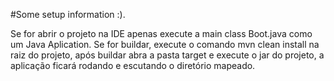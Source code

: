 #Some setup information :).

Se for abrir o projeto na IDE apenas execute a main class Boot.java como um Java Aplication.
Se for buildar, execute o comando mvn clean install na raiz do projeto, após buildar abra a pasta target e execute o jar do projeto, a aplicação ficará rodando e escutando o diretório mapeado.


